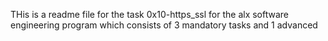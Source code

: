 THis is a readme file for the task 0x10-https_ssl for the alx software engineering program which consists of 3 mandatory tasks and 1 advanced
